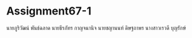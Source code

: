 # Assignment67-1
นายภูริวัฒน์ พันธ์ฉลาด
นายธีรภัทร กาญจนานิจ
นายชญานนท์ ดิษฐถาพร
นางสาวเรวดี บุญรักษ์
